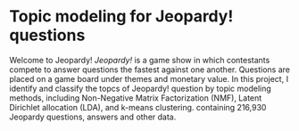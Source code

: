 # Topic modeling for Jeopardy! questions

Welcome to Jeopardy! *Jeopardy!* is a game show in which contestants compete to answer questions the fastest against one another. Questions are placed on a game board under themes and monetary value. In this project, I identify and classify the topcs of Jeopardy! question by topic modeling methods, including Non-Negative Matrix Factorization (NMF), Latent Dirichlet allocation (LDA), and k-means clustering.
containing 216,930 Jeopardy questions, answers and other data. 

              
              
